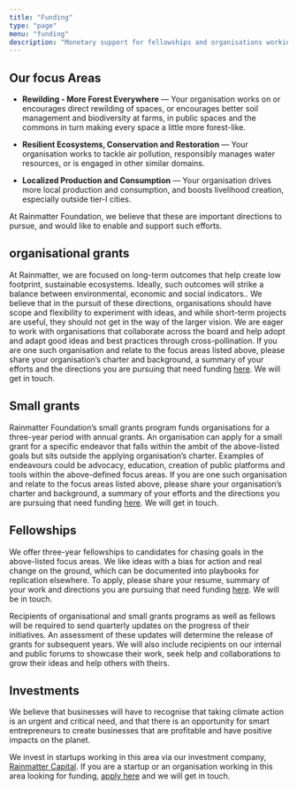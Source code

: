 ```yaml
---
title: "Funding"
type: "page"
menu: "funding"
description: "Monetary support for fellowships and organisations working for the environment and conservation."
---
```


## **Our focus Areas**

- **Rewilding - More Forest Everywhere** — Your organisation works on or encourages direct rewilding of spaces, or encourages better soil management and biodiversity at farms, in public spaces and the commons in turn making every space a little more forest-like.
  
- **Resilient Ecosystems, Conservation and Restoration** — Your organisation works to tackle air pollution, responsibly manages water resources, or is engaged in other similar domains.
  
- **Localized Production and Consumption** — Your organisation drives more local production and consumption, and boosts livelihood creation, especially outside tier-I cities.

At Rainmatter Foundation, we believe that these are important directions to pursue, and would like to enable and support such efforts.

## **organisational grants**

At Rainmatter, we are focused on long-term outcomes that help create low footprint, sustainable ecosystems. Ideally, such outcomes will  strike a balance between environmental, economic and social indicators.. 
We believe that in the pursuit of these directions, organisations should have scope and flexibility to experiment with ideas, and while short-term projects are useful, they should not get in the way of the larger vision. We are eager to work with organisations that collaborate across the board and help adopt and adapt good ideas and best practices through cross-pollination. If you are one such organisation and relate to the focus areas listed above, please share your organisation’s charter and background, a summary of your efforts and the directions you are pursuing that need funding [here](mailto:info@rainmatter.org). We will get in touch.


## **Small grants**

Rainmatter Foundation’s small grants program funds organisations for a three-year period with annual grants. An organisation can apply for a small grant for a specific endeavor that falls within the ambit of the above-listed goals but sits outside the applying organisation’s charter. Examples of endeavours could be advocacy, education, creation of public platforms and tools within the above-defined focus areas. If you are one such organisation and relate to the focus areas listed above, please share your organisation’s charter and background, a summary of your efforts and the directions you are pursuing that need funding [here](mailto:info@rainmatter.org). We will get in touch.

## Fellowships

We offer three-year fellowships to candidates for chasing goals in the above-listed focus areas. We like ideas with a bias for action and real change on the ground, which can be documented   into playbooks for replication elsewhere. To apply, please share your resume, summary of your work and directions you are pursuing that need funding [here](mailto:info@rainmatter.org). We will be in touch.

Recipients of organisational and small grants programs as well as fellows will be required to send quarterly updates on the progress of their initiatives. An assessment of these updates will determine the release of grants for subsequent years. We will also include recipients on our internal and public forums to showcase their work, seek help and collaborations to grow their ideas and help others with theirs.


## Investments

We believe that businesses will have to recognise that taking climate action is an urgent and critical need, and that there is an opportunity for smart entrepreneurs to create businesses that are profitable and have positive impacts on the planet.

We invest in startups working in this area via our investment company, [Rainmatter Capital](https://rainmatter.com/). If you are a startup or an organisation working in this area looking for funding, [apply here](https://forms.gle/88D9cKMan27qa5R57) and we will get in touch.